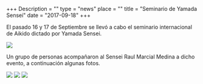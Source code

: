 +++
Description = ""
type = "news"
place = ""
title = "Seminario de Yamada Sensei"
date = "2017-09-18"
+++

El pasado 16 y 17 de Septiembre se llevó a cabo el seminario internacional de Aikido
dictado por Yamada Sensei.

<img src="/images/events/poster_seminario_yamada_201709.png" class="img-responsive center-block" />

Un grupo de personas acompañaron al Sensei Raul Marcial Medina a dicho evento, a continuación
algunas fotos.

<img src="/images/news/yamada_2017_09/yamada-001.jpg" class="img-responsive center-block" />
<img src="/images/news/yamada_2017_09/yamada-002.jpg" class="img-responsive center-block" />
<img src="/images/news/yamada_2017_09/yamada-003.jpg" class="img-responsive center-block" />
